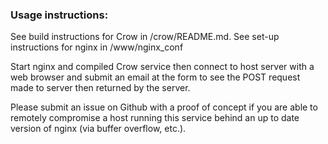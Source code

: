 ### Usage instructions:

See build instructions for Crow in /crow/README.md.
See set-up instructions for nginx in /www/nginx_conf

Start nginx and compiled Crow service then connect to host server with a web browser and submit an email at the form to see the POST request made to server then returned by the server.

Please submit an issue on Github with a proof of concept if you are able to remotely compromise a host running this service behind an up to date version of nginx (via buffer overflow, etc.).
